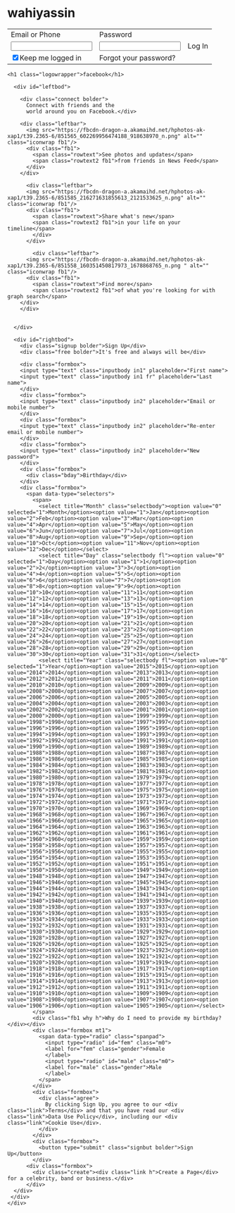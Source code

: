 # wahiyassin<link href='https://fonts.googleapis.com/css?family=Open+Sans:400,700' rel='stylesheet' type='text/css'>

<div id="navwrapper">
  <div id="navbar"> <table class="tablewrapper">
    <tr>
      <td class="row1">Email or Phone</td>
      <td class="row1">Password</td>
    </tr>
    <tr>
      <td><input type="text" class="inputtext">
      </td>
      <td><input type="text" class="inputtext">
      </td>
      <td><div id="button">Log In</div></td>
    </tr>
    <tr>
      <td>
        <div class="row2"><input type="checkbox" checked>Keep me logged in</div></td>
      <td class="row2 h">Forgot your password?</td>
  </table>
    
    <h1 class="logowrapper">facebook</h1>
   
  </div>
  </div>

  <div id="contentwrapper">
    <div id="content">
      
      <div id="leftbod">
        
        <div class="connect bolder">
          Connect with friends and the
          world around you on Facebook.</div>
        
        <div class="leftbar">
          <img src="https://fbcdn-dragon-a.akamaihd.net/hphotos-ak-xap1/t39.2365-6/851565_602269956474188_918638970_n.png" alt="" class="iconwrap fb1"/>
          <div class="fb1">
            <span class="rowtext">See photos and updates</span>
            <span class="rowtext2 fb1">from friends in News Feed</span>
          </div>
        </div> 
          
          <div class="leftbar">
          <img src="https://fbcdn-dragon-a.akamaihd.net/hphotos-ak-xap1/t39.2365-6/851585_216271631855613_2121533625_n.png" alt="" class="iconwrap fb1"/>
          <div class="fb1">
            <span class="rowtext">Share what's new</span>
            <span class="rowtext2 fb1">in your life on your timeline</span>
            </div>
          </div>
             
            <div class="leftbar">
          <img src="https://fbcdn-dragon-a.akamaihd.net/hphotos-ak-xap1/t39.2365-6/851558_160351450817973_1678868765_n.png " alt="" class="iconwrap fb1"/>
          <div class="fb1">
            <span class="rowtext">Find more</span>
            <span class="rowtext2 fb1">of what you're looking for with graph search</span>
        </div> 
        </div> 
       
            
      </div>
       
      <div id="rightbod">
        <div class="signup bolder">Sign Up</div>
        <div class="free bolder">It's free and always will be</div>
        
        <div class="formbox">
        <input type="text" class="inputbody in1" placeholder="First name">
        <input type="text" class="inputbody in1 fr" placeholder="Last name">
        </div>
        <div class="formbox">
        <input type="text" class="inputbody in2" placeholder="Email or mobile number">
        </div>
        <div class="formbox">
        <input type="text" class="inputbody in2" placeholder="Re-enter email or mobile number">
        </div>
        <div class="formbox">
        <input type="text" class="inputbody in2" placeholder="New password">
        </div>
        <div class="formbox">
          <div class="bday">Birthday</div>
        </div>
        <div class="formbox">
          <span data-type="selectors">
            <span>
              <select title="Month" class="selectbody"><option value="0" selected="1">Month</option><option value="1">Jan</option><option value="2">Feb</option><option value="3">Mar</option><option value="4">Apr</option><option value="5">May</option><option value="6">Jun</option><option value="7">Jul</option><option value="8">Aug</option><option value="9">Sep</option><option value="10">Oct</option><option value="11">Nov</option><option value="12">Dec</option></select>
              <select title="Day" class="selectbody fl"><option value="0" selected="1">Day</option><option value="1">1</option><option value="2">2</option><option value="3">3</option><option value="4">4</option><option value="5">5</option><option value="6">6</option><option value="7">7</option><option value="8">8</option><option value="9">9</option><option value="10">10</option><option value="11">11</option><option value="12">12</option><option value="13">13</option><option value="14">14</option><option value="15">15</option><option value="16">16</option><option value="17">17</option><option value="18">18</option><option value="19">19</option><option value="20">20</option><option value="21">21</option><option value="22">22</option><option value="23">23</option><option value="24">24</option><option value="25">25</option><option value="26">26</option><option value="27">27</option><option value="28">28</option><option value="29">29</option><option value="30">30</option><option value="31">31</option></select>
              <select title="Year" class="selectbody fl"><option value="0" selected="1">Year</option><option value="2015">2015</option><option value="2014">2014</option><option value="2013">2013</option><option value="2012">2012</option><option value="2011">2011</option><option value="2010">2010</option><option value="2009">2009</option><option value="2008">2008</option><option value="2007">2007</option><option value="2006">2006</option><option value="2005">2005</option><option value="2004">2004</option><option value="2003">2003</option><option value="2002">2002</option><option value="2001">2001</option><option value="2000">2000</option><option value="1999">1999</option><option value="1998">1998</option><option value="1997">1997</option><option value="1996">1996</option><option value="1995">1995</option><option value="1994">1994</option><option value="1993">1993</option><option value="1992">1992</option><option value="1991">1991</option><option value="1990">1990</option><option value="1989">1989</option><option value="1988">1988</option><option value="1987">1987</option><option value="1986">1986</option><option value="1985">1985</option><option value="1984">1984</option><option value="1983">1983</option><option value="1982">1982</option><option value="1981">1981</option><option value="1980">1980</option><option value="1979">1979</option><option value="1978">1978</option><option value="1977">1977</option><option value="1976">1976</option><option value="1975">1975</option><option value="1974">1974</option><option value="1973">1973</option><option value="1972">1972</option><option value="1971">1971</option><option value="1970">1970</option><option value="1969">1969</option><option value="1968">1968</option><option value="1967">1967</option><option value="1966">1966</option><option value="1965">1965</option><option value="1964">1964</option><option value="1963">1963</option><option value="1962">1962</option><option value="1961">1961</option><option value="1960">1960</option><option value="1959">1959</option><option value="1958">1958</option><option value="1957">1957</option><option value="1956">1956</option><option value="1955">1955</option><option value="1954">1954</option><option value="1953">1953</option><option value="1952">1952</option><option value="1951">1951</option><option value="1950">1950</option><option value="1949">1949</option><option value="1948">1948</option><option value="1947">1947</option><option value="1946">1946</option><option value="1945">1945</option><option value="1944">1944</option><option value="1943">1943</option><option value="1942">1942</option><option value="1941">1941</option><option value="1940">1940</option><option value="1939">1939</option><option value="1938">1938</option><option value="1937">1937</option><option value="1936">1936</option><option value="1935">1935</option><option value="1934">1934</option><option value="1933">1933</option><option value="1932">1932</option><option value="1931">1931</option><option value="1930">1930</option><option value="1929">1929</option><option value="1928">1928</option><option value="1927">1927</option><option value="1926">1926</option><option value="1925">1925</option><option value="1924">1924</option><option value="1923">1923</option><option value="1922">1922</option><option value="1921">1921</option><option value="1920">1920</option><option value="1919">1919</option><option value="1918">1918</option><option value="1917">1917</option><option value="1916">1916</option><option value="1915">1915</option><option value="1914">1914</option><option value="1913">1913</option><option value="1912">1912</option><option value="1911">1911</option><option value="1910">1910</option><option value="1909">1909</option><option value="1908">1908</option><option value="1907">1907</option><option value="1906">1906</option><option value="1905">1905</option></select>
            </span>
            <div class="fb1 why h">Why do I need to provide my birthday?</div></div>
            <div class="formbox mt1">
              <span data-type="radio" class="spanpad">
                <input type="radio" id="fem" class="m0">
                <label for="fem" class="gender">Female
                </label>
                <input type="radio" id="male" class="m0">
                <label for="male" class="gender">Male
                </label>
              </span>
            </div>
            <div class="formbox">
              <div class="agree">
                By clicking Sign Up, you agree to our <div class="link">Terms</div> and that you have read our <div class="link">Data Use Policy</div>, including our <div class="link">Cookie Use</div>.
              </div>  
            </div>
            <div class="formbox">
              <button type="submit" class="signbut bolder">Sign Up</button>
            </div>
          <div class="formbox">
            <div class="create"><div class="link h">Create a Page</div> for a celebrity, band or business.</div>
          </div>
      </div>
     </div>
    </div>
  
  
